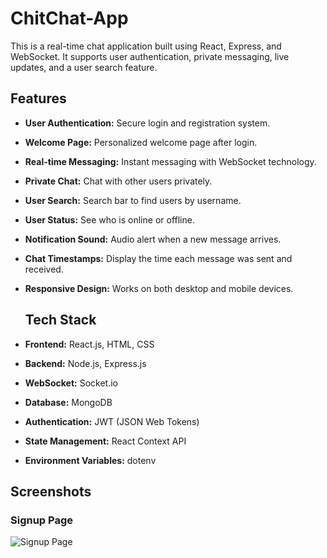 # ChitChat-App
This is a real-time chat application built using React, Express, and WebSocket. It supports user authentication, private messaging, live updates, and a user search feature.

## Features
- **User Authentication:** Secure login and registration system.
- **Welcome Page:** Personalized welcome page after login.
- **Real-time Messaging:** Instant messaging with WebSocket technology.
- **Private Chat:** Chat with other users privately.
- **User Search:** Search bar to find users by username.
- **User Status:** See who is online or offline.
- **Notification Sound:** Audio alert when a new message arrives.
- **Chat Timestamps:** Display the time each message was sent and received.
- **Responsive Design:** Works on both desktop and mobile devices.

  ## Tech Stack
- **Frontend:** React.js, HTML, CSS
- **Backend:** Node.js, Express.js
- **WebSocket:** Socket.io
- **Database:** MongoDB
- **Authentication:** JWT (JSON Web Tokens)
- **State Management:** React Context API
- **Environment Variables:** dotenv

## Screenshots
### Signup Page
![Signup Page](assets/img/signup.png)

